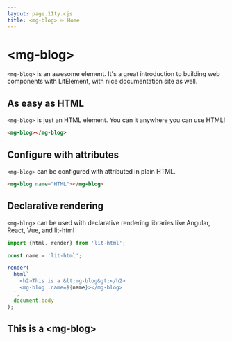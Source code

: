 ```yaml
---
layout: page.11ty.cjs
title: <mg-blog> ⌲ Home
---
```


# &lt;mg-blog>

`<mg-blog>` is an awesome element. It's a great introduction to building web components with LitElement, with nice documentation site as well.

## As easy as HTML

<section class="columns">
  <div>

`<mg-blog>` is just an HTML element. You can it anywhere you can use HTML!

```html
<mg-blog></mg-blog>
```

  </div>
  <div>

<mg-blog></mg-blog>

  </div>
</section>

## Configure with attributes

<section class="columns">
  <div>

`<mg-blog>` can be configured with attributed in plain HTML.

```html
<mg-blog name="HTML"></mg-blog>
```

  </div>
  <div>

<mg-blog name="HTML"></mg-blog>

  </div>
</section>

## Declarative rendering

<section class="columns">
  <div>

`<mg-blog>` can be used with declarative rendering libraries like Angular, React, Vue, and lit-html

```js
import {html, render} from 'lit-html';

const name = 'lit-html';

render(
  html`
    <h2>This is a &lt;mg-blog&gt;</h2>
    <mg-blog .name=${name}></mg-blog>
  `,
  document.body
);
```

  </div>
  <div>

<h2>This is a &lt;mg-blog&gt;</h2>
<mg-blog name="lit-html"></mg-blog>

  </div>
</section>
